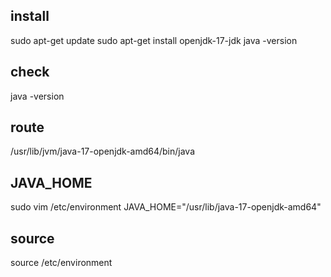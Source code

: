 ## install
  sudo apt-get update
  sudo apt-get install openjdk-17-jdk
  java -version
## check
java -version
## route
/usr/lib/jvm/java-17-openjdk-amd64/bin/java
## JAVA_HOME
sudo vim /etc/environment
JAVA_HOME="/usr/lib/java-17-openjdk-amd64"
## source
source /etc/environment
